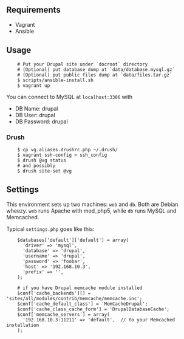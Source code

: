 
Requirements
------------

* Vagrant
* Ansible

Usage
-----

        # Put your Drupal site under `docroot` directory
        # (Optional) put database dump at `data/database.mysql.gz`
        # (Optional) put public files dump at `data/files.tar.gz`
        $ scripts/ansible-install.sh
        $ vagrant up

You can connect to MySQL at `localhost:3306` with

* DB Name: drupal
* DB User: drupal
* DB Password: drupal

### Drush

        $ cp vg.aliases.drushrc.php ~/.drush/
        $ vagrant ssh-config > ssh_config
        $ drush @vg status
        # and possibly
        $ drush site-set @vg

Settings
--------

This environment sets up two machines: `web` and `db`.   Both are Debian wheezy. `web` runs Apache with mod_php5, while `db` runs MySQL and Memcached.

Typical `settings.php` goes like this:

        $databases['default']['default'] = array(
          'driver' => 'mysql',
          'database' => 'drupal',
          'username' => 'drupal',
          'password' => 'foobar',
          'host' => '192.168.10.3',
          'prefix' => '',
        );

        # if you have Drupal memcache module installed
        $conf['cache_backends'][] = 'sites/all/modules/contrib/memcache/memcache.inc';
        $conf['cache_default_class'] = 'MemCacheDrupal';
        $conf['cache_class_cache_form'] = 'DrupalDatabaseCache';
        $conf['memcache_servers'] = array(
          '192.168.10.3:11211' => 'default',  // to your Memcached installation
        );

